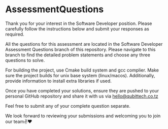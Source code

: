 # AssessmentQuestions
 Thank you for your interest in the Software Developer position. Please carefully follow the instructions below and submit your responses as required.

All the questions for this assessment are located in the Software Developer Assessment Questions branch of this repository. Please navigate to this branch to find the detailed problem statements and choose any three questions to solve.

For building the project, use Cmake build system and gcc complier. Make sure the project builds for unix base system (linux/macos). Additionally, provide information to install extra libraries if used. 

Once you have completed your solutions, ensure they are pushed to your personal GitHub repository and share it with us via hello@qubittech.co.tz

Feel free to submit any of your complete question separate.

We look forward to reviewing your submissions and welcoming you to join our team✌️❤
